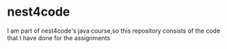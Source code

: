 # nest4code
I am part of nest4code's java course,so this repository consists of the code that I have done for the assignments
